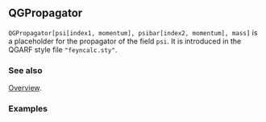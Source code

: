 ## QGPropagator

`QGPropagator[psi[index1, momentum], psibar[index2, momentum], mass]` is a placeholder for the propagator  of the field `psi`. It is introduced in the QGARF style file `"feyncalc.sty"`.

### See also

[Overview](Extra/FeynHelpers.md).

### Examples